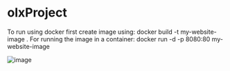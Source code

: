 ﻿# olxProject
To run using docker first create image using:  docker build -t my-website-image .
For running the image in a container: docker run -d -p 8080:80 my-website-image


![image](https://github.com/zainshahzad745/olxProject/assets/54791999/3711fa57-af97-438b-a42d-e7acd77d037c)

